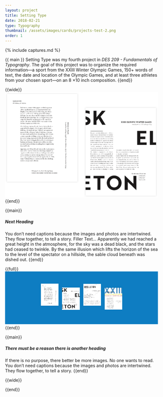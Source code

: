 ```yaml
---
layout: project
title: Setting Type
date: 2018-02-21
type: Typography
thumbnail: /assets/images/cards/projects-test-2.png
order: 1
---
```

{% include captures.md %}

{{ main }}
Setting Type was my fourth project in _DES 209 - Fundamentals of Typography_. The goal of this project was to organize the required information—a sport from the XXIII Winter Olympic Games, 150+ words of text, the date and location of the Olympic Games, and at least three athletes from your chosen sport—on an 8 ×10 inch composition.
{{end}}

{{wide}}
![1](/assets/images/projects/Setting%20Type/1.png)
{{end}}

{{main}}
##### Next Heading

You don’t need captions because the images and photos are intertwined. They flow together, to tell a story. Filler Text... Apparently we had reached a great height in the atmosphere, for the sky was a dead black, and the stars had ceased to twinkle. By the same illusion which lifts the horizon of the sea to the level of the spectator on a hillside, the sable cloud beneath was dished out.
{{end}}

{{full}}
![full-test](/assets/images/projects/Setting%20Type/full-test.png)
{{end}}

{{main}}
##### There must be a reason there is another heading
If there is no purpose, there better be more images. No one wants to read. You don’t need captions because the images and photos are intertwined. They flow together, to tell a story.
{{end}}

{{wide}}

{{end}}